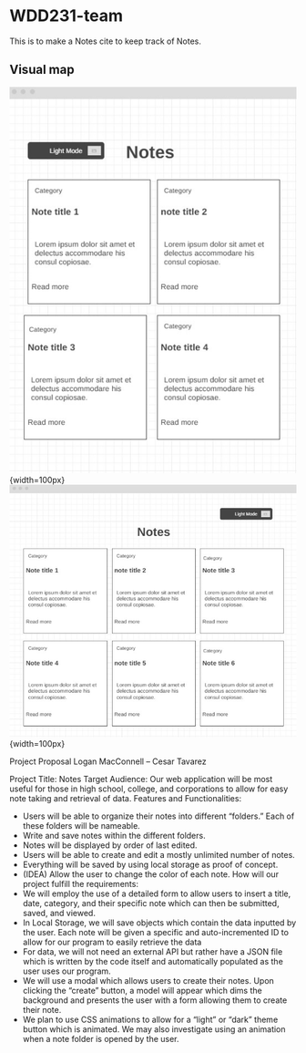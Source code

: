 # WDD231-team
This is to make a Notes cite to keep track of Notes.
## Visual map


![unnamed](Wireframe-mobile.jpg) {width=100px}
![unnamed](Wireframe-desktop.jpg) {width=100px}

Project Proposal 
Logan MacConnell – Cesar Tavarez

Project Title: Notes
Target Audience: 
Our web application will be most useful for those in high school, college, and corporations to allow for easy note taking and retrieval of data. 
Features and Functionalities: 
-	Users will be able to organize their notes into different “folders.” Each of these folders will be nameable. 
-	Write and save notes within the different folders. 
-	Notes will be displayed by order of last edited. 
-	Users will be able to create and edit a mostly unlimited number of notes. 
-	Everything will be saved by using local storage as proof of concept. 
-	(IDEA) Allow the user to change the color of each note.
How will our project fulfill the requirements: 
-	We will employ the use of a detailed form to allow users to insert a title, date, category, and their specific note which can then be submitted, saved, and viewed.
-	In Local Storage, we will save objects which contain the data inputted by the user. Each note will be given a specific and auto-incremented ID to allow for our program to easily retrieve the data
-	For data, we will not need an external API but rather have a JSON file which is written by the code itself and automatically populated as the user uses our program. 
-	We will use a modal which allows users to create their notes. Upon clicking the “create” button, a model will appear which dims the background and presents the user with a form allowing them to create their note. 
-	We plan to use CSS animations to allow for a “light” or “dark” theme button which is animated. We may also investigate using an animation when a note folder is opened by the user. 


